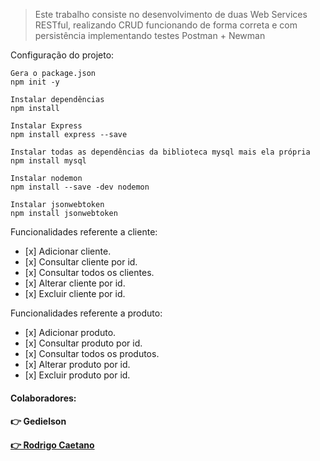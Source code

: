 > Este trabalho consiste no desenvolvimento de duas Web Services RESTful, realizando CRUD funcionando de forma correta e com persistência implementando testes Postman + Newman

Configuração do projeto:

    Gera o package.json
    npm init -y 

    Instalar dependências
    npm install 

    Instalar Express
    npm install express --save
    
    Instalar todas as dependências da biblioteca mysql mais ela própria
	npm install mysql 

	Instalar nodemon
	npm install --save -dev nodemon 

    Instalar jsonwebtoken
    npm install jsonwebtoken 


Funcionalidades referente a cliente:

-    [x] Adicionar cliente.
-    [x] Consultar cliente por id.
-    [x] Consultar todos os clientes.
-    [x] Alterar cliente por id.
-    [x] Excluir cliente por id.

Funcionalidades referente a produto:

-    [x] Adicionar produto.
-    [x] Consultar produto por id.
-    [x] Consultar todos os produtos.
-    [x] Alterar produto por id.
-    [x] Excluir produto por id.

<html>
    <body>
        <div>
            <h4>Colaboradores: <h4>
            <p> 👉 Gedielson </p>
            <p><a href="https://github.com/rodrigoosantoss"> 👉 Rodrigo Caetano </a></p>
        </div>
    </body>
</html>